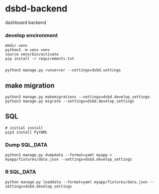 # dsbd-backend

dashboard backend

### develop environment

```
mkdir venv
python3 -m venv venv
source venv/bin/activate
pip install -r requirements.txt
```

###    

```
python3 manage.py runserver --settings=dsbd.settings
```

## make migration

```
python3 manage.py makemigrations --settings=dsbd.develop_settings
python3 manage.py migrate --settings=dsbd.develop_settings
```

## SQL

```
# initial install
pip3 install PyYAML
```

### Dump SQL_DATA

```
python3 manage.py dumpdata --format=yaml myapp > myapp/fixtures/data.json --settings=dsbd.develop_settings
```

### R SQL_DATA

```
python manage.py loaddata --format=yaml myapp/fixtures/data.json --settings=dsbd.develop_settings
```